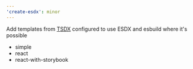 ```yaml
---
'create-esdx': minor
---
```


Add templates from [TSDX](https://tsdx.io/) configured to use ESDX and esbuild where it's possible

- simple
- react
- react-with-storybook
